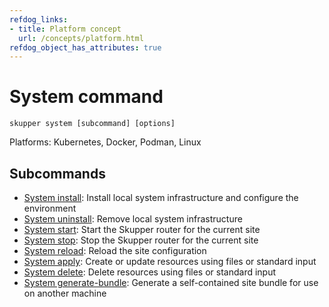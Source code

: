 ```yaml
---
refdog_links:
- title: Platform concept
  url: /concepts/platform.html
refdog_object_has_attributes: true
---
```


# System command

```shell
skupper system [subcommand] [options]
```

Platforms: Kubernetes, Docker, Podman, Linux

## Subcommands

- [System install]({{site_prefix}}/commands/system/install.html): Install local system infrastructure and configure the environment
- [System uninstall]({{site_prefix}}/commands/system/uninstall.html): Remove local system infrastructure
- [System start]({{site_prefix}}/commands/system/start.html): Start the Skupper router for the current site
- [System stop]({{site_prefix}}/commands/system/stop.html): Stop the Skupper router for the current site
- [System reload]({{site_prefix}}/commands/system/reload.html): Reload the site configuration
- [System apply]({{site_prefix}}/commands/system/apply.html): Create or update resources using files or standard input
- [System delete]({{site_prefix}}/commands/system/delete.html): Delete resources using files or standard input
- [System generate-bundle]({{site_prefix}}/commands/system/generate-bundle.html): Generate a self-contained site bundle for use on another machine
